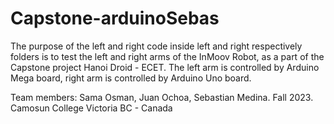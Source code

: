 # Capstone-arduinoSebas
The purpose of the left and right code inside left and right respectively folders is to test the left and right arms of the InMoov Robot, as a part of the Capstone project Hanoi Droid - ECET.
 The left arm is controlled by Arduino Mega board, right arm is controlled by Arduino Uno board.
 
 Team members:
  Sama Osman, 
 Juan Ochoa, 
 Sebastian Medina. 
 Fall 2023. Camosun College
 Victoria BC - Canada
